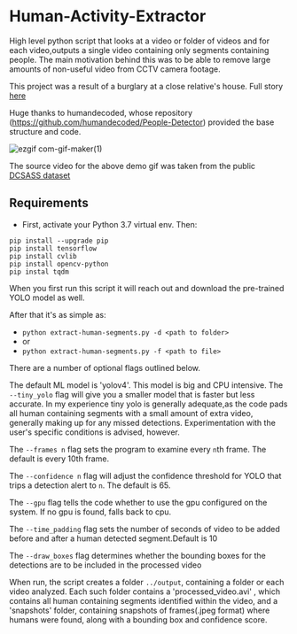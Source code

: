 # Human-Activity-Extractor
High level python script that looks at a video or folder of videos and for each video,outputs a single video containing only segments containing people. The main motivation behind this was to be able to remove large amounts of non-useful video from CCTV camera footage.

This project was a result of a burglary at a close relative's house. Full story [here](https://www.linkedin.com/posts/shailesh-sridhar-441baa156_tldr-there-was-a-burglary-at-a-close-relatives-activity-6798319156354789376-w1hV)

Huge thanks to humandecoded, whose repository (https://github.com/humandecoded/People-Detector) provided the base structure and code.

![ezgif com-gif-maker(1)](https://user-images.githubusercontent.com/29563101/117713270-11e01700-b1f3-11eb-9572-c1ec582666d3.gif)

The source video for the above demo gif was taken from the public [DCSASS dataset](https://www.kaggle.com/mateohervas/dcsass-dataset)

 

## Requirements 
* First, activate your Python 3.7 virtual env.  Then:
```
pip install --upgrade pip
pip install tensorflow
pip install cvlib
pip install opencv-python
pip instal tqdm
```

When you first run this script it will reach out and download the pre-trained YOLO model as well.

After that it's as simple as:
* `python extract-human-segments.py -d <path to folder>`
* or
* `python extract-human-segments.py -f <path to file>`

There are a number of optional flags outlined below.

The default ML model is 'yolov4'. This model is big and CPU intensive. The `--tiny_yolo` flag will give you a smaller model that is faster but less accurate.
In my experience tiny yolo is generally adequate,as the code pads all human containing segments with a small amount of extra video, generally making up for any missed detections. Experimentation with the user's specific conditions is advised, however.


The `--frames n`  flag sets the program to examine every `n`th frame. The default is every 10th frame.

The `--confidence n`  flag will adjust the confidence threshold for YOLO that trips a detection alert to `n`. The default is 65.

The `--gpu` flag tells the code whether to use the gpu configured on the system. If no gpu is found, falls back to cpu.

The `--time_padding` flag sets the number of seconds of video to be added before and after a human detected segment.Default is 10

The `--draw_boxes` flag determines whether the bounding boxes for the detections are to be included in the processed video



When run, the script creates a folder `../output`, containing a folder or each video analyzed. Each such folder contains a 'processed_video.avi' , which  contains all human containing segments identified within the video, and a 'snapshots' folder, containing snapshots of frames(.jpeg format) where humans were found, along with a bounding box and confidence score. 











